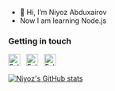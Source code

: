 - 👋 Hi, I’m Niyoz Abduxairov
- Now I am learning Node.js 

### Getting in touch

<a href="https://instagram.com/niyozabduxairov" title="Follow me on Instagram">
  <img
    width="24"
    alt="Follow me on Instagram"
    src="https://commons.wikimedia.org/wiki/File:Feather-logos-instagram.svg"
  /></a>
&nbsp;
<a href="https://t.me/niyozuz" title="Follow me on Telegram">
  <img
    width="24"
    alt="Follow me on Telegram"
    src="https://commons.wikimedia.org/wiki/File:Font_Awesome_5_brands_telegram-plane.svg"
  /></a>
&nbsp;
<a href="https://youtube.com/niyozabduxairov" title="Follow me on You tube">
  <img
    width="24"
    alt="Follow me on You tube"
    src="https://commons.wikimedia.org/wiki/File:YouTube_play_button_icon_(2013%E2%80%932017).svg"
  /></a>
&nbsp;

[![Niyoz's GitHub stats](https://github-readme-stats.vercel.app/api?username=niyozneo)](https://github.com/anuraghazra/github-readme-stats)
